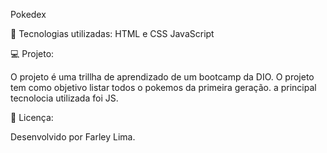 Pokedex



🚀 Tecnologias utilizadas:
 HTML e CSS
 JavaScript

💻 Projeto:

O projeto é uma trillha de aprendizado de um bootcamp da DIO. O projeto tem como objetivo listar todos o pokemos da primeira geração. a principal tecnolocia utilizada foi JS. 

📝 Licença: 

Desenvolvido por Farley Lima. 


